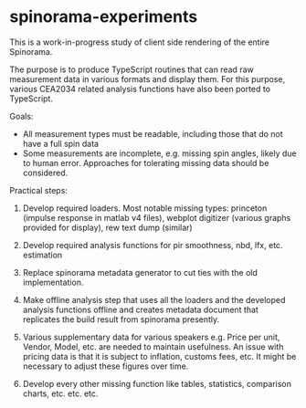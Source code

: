 # spinorama-experiments

This is a work-in-progress study of client side rendering of the entire Spinorama.

The purpose is to produce TypeScript routines that can read raw measurement data in various formats
and display them. For this purpose, various CEA2034 related analysis functions have also been
ported to TypeScript.

Goals:

- All measurement types must be readable, including those that do not have a full spin data
- Some measurements are incomplete, e.g. missing spin angles, likely due to human error.
  Approaches for tolerating missing data should be considered.

Practical steps:

1. Develop required loaders. Most notable missing types: princeton (impulse response in matlab v4 files), webplot digitizer (various graphs provided for display), rew text dump (similar)

2. Develop required analysis functions for pir smoothness, nbd, lfx, etc. estimation

3. Replace spinorama metadata generator to cut ties with the old implementation.

  1. Make offline analysis step that uses all the loaders and the developed analysis functions offline
     and creates metadata document that replicates the build result from spinorama presently.

  2. Various supplementary data for various speakers e.g. Price per unit, Vendor, Model, etc. are needed to maintain usefulness.
     An issue with pricing data is that it is subject to inflation, customs fees, etc. It might be necessary to adjust these figures over time.

4. Develop every other missing function like tables, statistics, comparison charts, etc. etc. etc.

